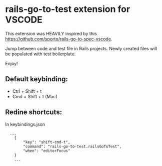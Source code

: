 # rails-go-to-test extension for VSCODE

This extension was HEAVILY inspired by this https://github.com/sporto/rails-go-to-spec-vscode.

Jump between code and test file in Rails projects.
Newly created files will be populated with test boilerplate.

Enjoy!

## Default keybinding:

- Ctrl + Shift + t
- Cmd + Shift + t (Mac)

## Redine shortcuts:


In keybindings.json

```
  ...
	{
		"key": "shift-cmd-t",
		"command": "rails-go-to-test.railsGoToTest",
		"when": "editorFocus"
	}
	...
```
